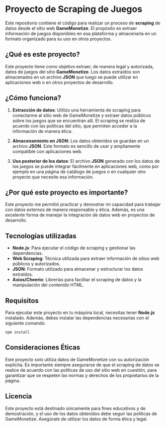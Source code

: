 # Proyecto de Scraping de Juegos

Este repositorio contiene el código para realizar un proceso de **scraping** de datos desde el sitio web **GameMonetize**. El propósito es extraer información de juegos disponibles en esa plataforma y almacenarla en un formato organizado para su uso en otros proyectos.

## ¿Qué es este proyecto?

Este proyecto tiene como objetivo extraer, de manera legal y autorizada, datos de juegos del sitio **GameMonetize**. Los datos extraídos son almacenados en un archivo **JSON** que luego se puede utilizar en aplicaciones web o en otros proyectos de desarrollo.

## ¿Cómo funciona?

1. **Extracción de datos**: Utilizo una herramienta de scraping para conectarme al sitio web de GameMonetize y extraer datos públicos sobre los juegos que se encuentran allí. El scraping se realiza de acuerdo con las políticas del sitio, que permiten acceder a la información de manera ética.

2. **Almacenamiento en JSON**: Los datos obtenidos se guardan en un archivo **JSON**. Este formato es sencillo de usar y ampliamente compatible con aplicaciones web.

3. **Uso posterior de los datos**: El archivo **JSON** generado con los datos de los juegos se puede integrar fácilmente en aplicaciones web, como por ejemplo en una página de catálogo de juegos o en cualquier otro proyecto que necesite esa información.

## ¿Por qué este proyecto es importante?

Este proyecto me permitió practicar y demostrar mi capacidad para trabajar con datos externos de manera responsable y ética. Además, es una excelente forma de manejar la integración de datos web en proyectos de desarrollo.

## Tecnologías utilizadas

- **Node.js**: Para ejecutar el código de scraping y gestionar las dependencias.
- **Web Scraping**: Técnica utilizada para extraer información de sitios web públicos y autorizados.
- **JSON**: Formato utilizado para almacenar y estructurar los datos extraídos.
- **Axios/Cheerio**: Librerías para facilitar el scraping de datos y la manipulación del contenido HTML.

## Requisitos

Para ejecutar este proyecto en tu máquina local, necesitas tener **Node.js** instalado. Además, debes instalar las dependencias necesarias con el siguiente comando:

    npm install


## Consideraciones Éticas

Este proyecto solo utiliza datos de GameMonetize con su autorización explícita. Es importante siempre asegurarse de que el scraping de datos se realice de acuerdo con las políticas de uso del sitio web en cuestión, para garantizar que se respeten las normas y derechos de los propietarios de la página.

## Licencia

Este proyecto está destinado únicamente para fines educativos y de demostración, y el uso de los datos obtenidos debe seguir las políticas de GameMonetize. Asegúrate de utilizar los datos de forma ética y legal.